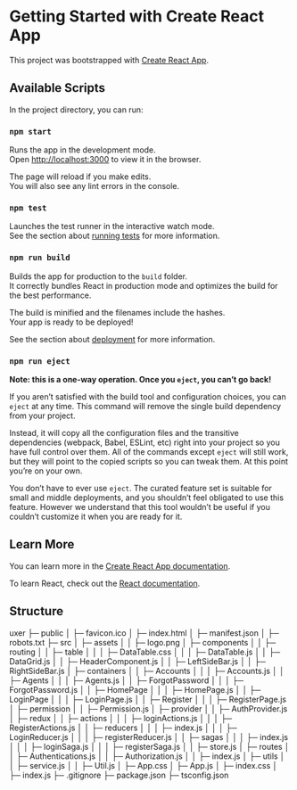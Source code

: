# Getting Started with Create React App

This project was bootstrapped with [Create React App](https://github.com/facebook/create-react-app).

## Available Scripts

In the project directory, you can run:

### `npm start`

Runs the app in the development mode.\
Open [http://localhost:3000](http://localhost:3000) to view it in the browser.

The page will reload if you make edits.\
You will also see any lint errors in the console.

### `npm test`

Launches the test runner in the interactive watch mode.\
See the section about [running tests](https://facebook.github.io/create-react-app/docs/running-tests) for more information.

### `npm run build`

Builds the app for production to the `build` folder.\
It correctly bundles React in production mode and optimizes the build for the best performance.

The build is minified and the filenames include the hashes.\
Your app is ready to be deployed!

See the section about [deployment](https://facebook.github.io/create-react-app/docs/deployment) for more information.

### `npm run eject`

**Note: this is a one-way operation. Once you `eject`, you can’t go back!**

If you aren’t satisfied with the build tool and configuration choices, you can `eject` at any time. This command will remove the single build dependency from your project.

Instead, it will copy all the configuration files and the transitive dependencies (webpack, Babel, ESLint, etc) right into your project so you have full control over them. All of the commands except `eject` will still work, but they will point to the copied scripts so you can tweak them. At this point you’re on your own.

You don’t have to ever use `eject`. The curated feature set is suitable for small and middle deployments, and you shouldn’t feel obligated to use this feature. However we understand that this tool wouldn’t be useful if you couldn’t customize it when you are ready for it.

## Learn More

You can learn more in the [Create React App documentation](https://facebook.github.io/create-react-app/docs/getting-started).

To learn React, check out the [React documentation](https://reactjs.org/).


## Structure
uxer
├─ public
│   ├─ favicon.ico
│   ├─ index.html
│   ├─ manifest.json
│   ├─ robots.txt
├─ src
│   ├─ assets
│   │   ├─ logo.png
│   ├─ components
│   │   ├─ routing
│   │   ├─ table
│   │   │   ├─ DataTable.css
│   │   │   ├─ DataTable.js
│   │   ├─ DataGrid.js
│   │   ├─ HeaderComponent.js
│   │   ├─ LeftSideBar.js
│   │   ├─ RightSideBar.js
│   ├─ containers
│   │   ├─ Accounts
│   │   │   ├─ Accounts.js
│   │   ├─ Agents
│   │   │   ├─ Agents.js
│   │   ├─ ForgotPassword
│   │   │   ├─ ForgotPassword.js
│   │   ├─ HomePage
│   │   │   ├─ HomePage.js
│   │   ├─ LoginPage
│   │   │   ├─ LoginPage.js
│   │   ├─ Register
│   │   │   ├─ RegisterPage.js
│   ├─ permission
│   │   ├─ Permission.js
│   ├─ provider
│   │   ├─ AuthProvider.js
│   ├─ redux
│   │   ├─ actions
│   │   │   ├─ loginActions.js
│   │   │   ├─ RegisterActions.js
│   │   ├─ reducers
│   │   │   ├─ index.js
│   │   │   ├─ LoginReducer.js
│   │   │   ├─ registerReducer.js
│   │   ├─ sagas
│   │   │   ├─ index.js
│   │   │   ├─ loginSaga.js
│   │   │   ├─ registerSaga.js
│   │   ├─ store.js
│   ├─ routes
│   │   ├─ Authentications.js
│   │   ├─ Authorization.js
│   │   ├─ index.js
│   ├─ utils
│   │   ├─ service.js
│   │   ├─ Util.js
│   ├─ App.css
│   ├─ App.js
│   ├─ index.css
│   ├─ index.js
├─ .gitignore
├─ package.json
├─ tsconfig.json
